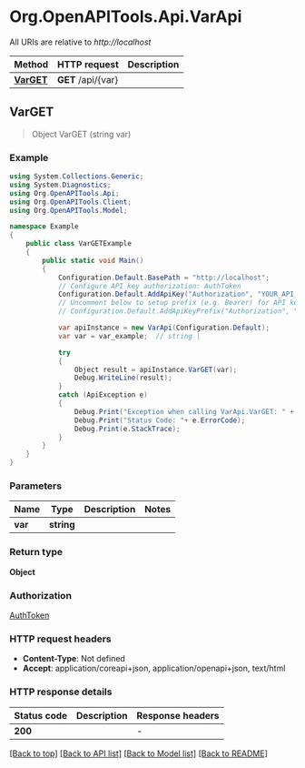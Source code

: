 # Org.OpenAPITools.Api.VarApi

All URIs are relative to *http://localhost*

Method | HTTP request | Description
------------- | ------------- | -------------
[**VarGET**](VarApi.md#varget) | **GET** /api/{var} | 



## VarGET

> Object VarGET (string var)



### Example

```csharp
using System.Collections.Generic;
using System.Diagnostics;
using Org.OpenAPITools.Api;
using Org.OpenAPITools.Client;
using Org.OpenAPITools.Model;

namespace Example
{
    public class VarGETExample
    {
        public static void Main()
        {
            Configuration.Default.BasePath = "http://localhost";
            // Configure API key authorization: AuthToken
            Configuration.Default.AddApiKey("Authorization", "YOUR_API_KEY");
            // Uncomment below to setup prefix (e.g. Bearer) for API key, if needed
            // Configuration.Default.AddApiKeyPrefix("Authorization", "Bearer");

            var apiInstance = new VarApi(Configuration.Default);
            var var = var_example;  // string | 

            try
            {
                Object result = apiInstance.VarGET(var);
                Debug.WriteLine(result);
            }
            catch (ApiException e)
            {
                Debug.Print("Exception when calling VarApi.VarGET: " + e.Message );
                Debug.Print("Status Code: "+ e.ErrorCode);
                Debug.Print(e.StackTrace);
            }
        }
    }
}
```

### Parameters


Name | Type | Description  | Notes
------------- | ------------- | ------------- | -------------
 **var** | **string**|  | 

### Return type

**Object**

### Authorization

[AuthToken](../README.md#AuthToken)

### HTTP request headers

- **Content-Type**: Not defined
- **Accept**: application/coreapi+json, application/openapi+json, text/html


### HTTP response details
| Status code | Description | Response headers |
|-------------|-------------|------------------|
| **200** |  |  -  |

[[Back to top]](#)
[[Back to API list]](../README.md#documentation-for-api-endpoints)
[[Back to Model list]](../README.md#documentation-for-models)
[[Back to README]](../README.md)

